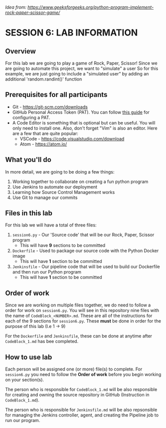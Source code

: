 _Idea from: https://www.geeksforgeeks.org/python-program-implement-rock-paper-scissor-game/_
# SESSION 6: LAB INFORMATION

## Overview
For this lab we are going to play a game of Rock, Paper, Scissor!
Since we are going to automate this project, we want to "simulate" a user
So for this example, we are just going to include a "simulated user" by adding an additional 'random.randint()' function

## Prerequisites for all participants

* Git - https://git-scm.com/downloads
* GitHub Personal Access Token (PAT). You can follow [this guide](https://docs.github.com/en/authentication/keeping-your-account-and-data-secure/creating-a-personal-access-token) for configuring a PAT.
* A Code Editor is something that is optional but can be useful. You will only need to install one. Also, don't forget "Vim"  is also an editor. Here are a few that are quite popular: 
  * VSCode - https://code.visualstudio.com/download
  * Atom - https://atom.io/



## What you'll do
In more detail, we are going to be doing a few things:

1. Working together to collaborate on creating a fun python program
2. Use Jenkins to automate our deployment
3. Learning how Source Control Management works
4. Use Git to manage our commits

## Files in this lab
For this lab we will have a total of three files:

1. `session6.py` - Our 'Source code' that will be our Rock, Paper, Scissor program
   * This will have **9** sections to be committed
2. `Dockerfile` - Used to package our source code with the Python Docker image
   * This will have **1** section to be committed
3. `Jenkinsfile` - Our pipeline code that will be used to build our Dockerfile and then run our Python program
   * This will have **1** section to be committed

## Order of work
Since we are  working on multiple files together, we do need to follow a order for work on `session6.py`. You will see in  this repository nine files with the name of `CodeBlock_<NUMBER>.md`. These are all of the instructions for each of the 9 sections for `session6.py`. These **must** be done in order for the purpose of this lab (I.e 1 -> 9)

For the `Dockerfile` and `Jenkinsfile`, these can be done at anytime after `CodeBlock_1.md` has bee completed.

## How to use lab

Each person will be assigned one (or more) file(s) to complete. For `session6.py` you need to follow the **Order of work** before you begin working on your section(s). 

The person who is responsible for `CodeBlock_1.md` will be also responsible for creating and owning the source repository in GitHub (Instruction in `CodeBlock_1.md`).

The person who is responsible for `Jenkinsfile.md` will be also repsonsible for managing the Jenkins controller, agent, and creating the Pipeline job to run our program. 
